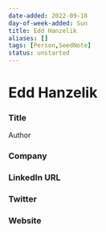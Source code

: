 ```yaml
---
date-added: 2022-09-18
day-of-week-added: Sun
title: Edd Hanzelik
aliases: []
tags: [Person,SeedNote]
status: unstarted
---
```


# Edd Hanzelik

### Title
Author

### Company


### LinkedIn URL


### Twitter


### Website






